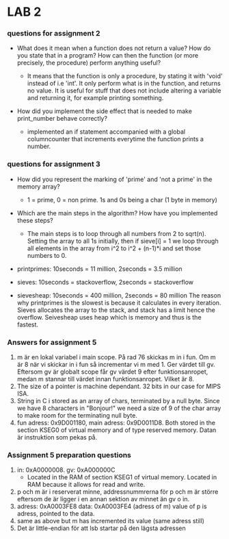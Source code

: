 # LAB 2

### questions for assignment 2

- What does it mean when a function does not return a value? How do you state that in a program? How can then the function (or more precisely, the procedure) perform anything useful?

  - It means that the function is only a procedure, by stating it with 'void' instead of i.e 'int'. It only perform what is in the function, and returns no value. It is useful for stuff that does not include altering a variable and returning it, for example printing something.

- How did you implement the side effect that is needed to make print_number behave correctly?
  - implemented an if statement accompanied with a global columncounter that increments everytime the function prints a number.

### questions for assignment 3

- How did you represent the marking of 'prime' and 'not a prime' in the memory array?

  - 1 = prime, 0 = non prime. 1s and 0s being a char (1 byte in memory)

- Which are the main steps in the algorithm? How have you implemented these steps?

  - The main steps is to loop through all numbers from 2 to sqrt(n). Setting the array to all 1s initially, then if sieve[i] = 1 we loop through all elements in the array from i^2 to i^2 + (n-1)\*i and set those numbers to 0.

- printprimes: 10seconds = 11 million, 2seconds = 3.5 million
- sieves: 10seconds = stackoverflow, 2seconds = stackoverflow
- sievesheap: 10seconds = 400 million, 2seconds = 80 million
  The reason why printprimes is the slowest is because it calculates in every iteration. Sieves allocates the array to the stack, and stack has a limit hence the overflow. Seivesheap uses heap which is memory and thus is the fastest.

### Answers for assignment 5

1. m är en lokal variabel i main scope. På rad 76 skickas m in i fun. Om m är 8 när vi skickar in i fun så incrementar vi m med 1. Ger värdet till gv. Eftersom gv är globalt scope får gv värdet 9 efter funktionsanropet, medan m stannar till värdet innan funktionsanropet. Vilket är 8.
2. The size of a pointer is machine dependant. 32 bits in our case for MIPS ISA.
3. String in C i stored as an array of chars, terminated by a null byte. Since we have 8 characters in "Bonjour!" we need a size of 9 of the char array to make room for the terminating null byte.
4. fun adress: 0x9D001180, main adress: 0x9D0011D8. Both stored in the section KSEG0 of virtual memory and of type reserved memory. Datan är instruktion som pekas på.

### Assignment 5 preparation questions

1. in: 0xA0000008. gv: 0xA000000C
   - Located in the RAM of section KSEG1 of virtual memory. Located in RAM because it allows for read and write.
2. p och m är i reserverat minne, addressnummrerna för p och m är större eftersom de är ligger i en annan sektion av minnet än gv o in.
3. adress: 0xA0003FE8
   data: 0xA0003FE4 (adress of m)
   value of p is adress, pointed to the data.
4. same as above but m has incremented its value (same adress still)
5. Det är little-endian för att lsb startar på den lägsta adressen
